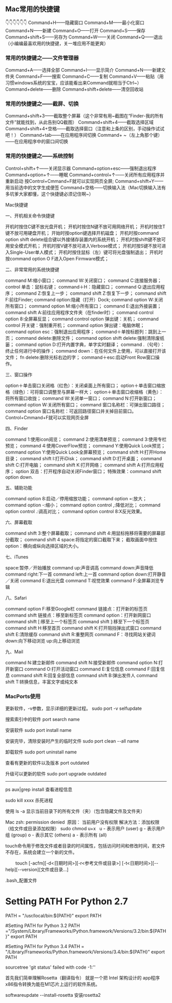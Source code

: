

## Mac常用的快捷键

👇👇👇👇👇👇
Command+H——隐藏窗口
Command+M——最小化窗口
Command+N——新建
Command+O——打开
Command+S——保存
Command+shift+S——另存为
Command+W——关闭
Command+Q——退出（小编编最喜欢用的快捷键，关一堆应用不能更爽）

### 常用的快捷键之——文件管理器

Command+A——选择全部
Command+I——显示简介
Command+N——新建文件夹
Command+F——搜索
Command+C——复制
Command+V——粘贴（用习惯windows系统的宝宝，应该能看出来Command就相当于Ctrl~）
Command+delete——删除
Command+shift+delete——清空回收站

### 常用的快捷键之——截屏、切换

Command+shift+3——截取整个屏幕（这个非常有用~截图在“Finder-我的所有文件”就能找到，从此告别QQ截图）
Command+shift+4——截取选择区域
Command+shift+4+空格——截取选择窗口（注意和上条的区别，手动操作试试吧！）
Command+tab——在应用程序间切换
Command+ ~（左上角那个键）——在应用程序中的窗口间切换

### 常用的快捷键之——系统控制

Control+shift+↑——关闭显示器
Command+option+esc——强制退出程序
Command+option+↑——睡眠
Command+control+↑——关闭所有应用程序并重新启动
按Control+Cmmand+F就可以实现网页全屏;
Command+shift+Y——用当前选中的文字生成便签
Command+空格——切换输入法（Mac切换输入法有多坑爹大家都懂，这个快捷键必须记住啊~）



Mac快捷键


一、开机相关命令快捷键


开机时按住C键不放光盘开机；
开机时按住N键不放可用网络开机；
开机时按住T键不放可用硬盘开机；
开始时按option键选择开机磁盘；
开机时按command option shift delete组合键以外接储存装置内的系统开机；
开机时按shift键不放可用安全模式开机；
开机时按V键不放可进入Verbose模式；
开机时按S键不放可进入Single-User单人模式；
开机时按住鼠标（左）键可将光盘强制退出；
开机时按command option O F进入Open Firmware模式；

二、非常常用的系统快捷键


command M:缩小窗口；
command W:关闭窗口；
command C:连接服务器；
control 单击：鼠标右键；
command＋H：隐藏窗口；
command Q:退出应用程序；
command Z:恢复上一步；
command shift Z:恢复下一步；
command shift F:前往Finder;
command option:隐藏（打开）Dock;
command option W:关闭所有窗口；
command option M:缩小所有窗口；
command E:退出外接装置；
command shift A:前往应用程序文件夹（在finder时）；
command control option 8:全屏幕反显；
command control option 弹出键：关机；
command control 开关键：强制重开机；
command option 弹出键：电脑休眠；
command option esc：强制退出应用程序；
command＋单按标题列：跳到上一页；
command delete:删除文件；
command option shift delete:强制清除废纸篓；
command option D:打开内置字典，单字实时翻译；
command .（句号）：终止任何进行中的操作；
command down：在任何文件上使用，可以直接打开该文件；
fn delete:删除光标右边的字；
command＋esc:启动Front Row窗口操作。



三、窗口操作


option＋单击窗口关闭格（红色）：关闭桌面上所有窗口；
option＋单击窗口缩放格（绿色）：可将窗口调整至与屏幕一样大；
option＋单击窗口收缩格（黄色）：将所有窗口收拢；
command W:关闭单一窗口；
command N:打开新窗口；
command option W:关闭所有窗口；
command 窗口名称栏：可弹出窗口路径；
command option 窗口名称栏：可返回路径窗口并关掉目前窗口。
Control+Cmmand+F就可以实现网页全屏


四、Finder


command 1:使用icon阅览；
command 2:使用清单预览；
command 3:使用专栏预览；
command 4:使用CoverFlow预览；
command Y:使用Quick Look预览；
command option Y:使用Quick Look全屏幕预览；
command shift H:打开Home目录；
command shift I:打开iDisk；
command shift D:打开桌面；
command shift C:打开电脑；
command shift K:打开网络；
command shift A:打开应用程序；
option 双击：打开程序自动关闭Finder窗口；
特殊效果：command shift option down.


五、辅助功能


command option 8:启动／停用缩放功能；
command option =:放大；
command option -:缩小；
command option control ,:降低对比；
command option control .:调高对比；
command option control 8:X反光效果。


六、屏幕截取


command shift 3:整个屏幕截取；
command shift 4:用鼠标拖移将需要的屏幕部分截取；
command shift 4 space:将指定的窗口截取下来；
截取画面中按住option：横向或纵向选择区域的大小。


七、iTunes


space:暂停／开始播放
command up:声音调高
command down:声音降低
command right:下一首
command left:上一首
command option down:打开静音／关闭
command E:退出光盘
command T:视觉效果
command F:全屏幕浏览专辑


八、Safari


command option F:移至Google栏
command 链接点：打开新的标签页
command shift 链接点：移至新标签页
command option：打开新网窗口
command shift [:移至上一个标签页
command shift ]:移至下一个标签页
command shift H:移至首页
command shift K:打开阻挡弹出式窗口
command shift E:清除缓存
command shift R:重整网页
command F：寻找网站关键词
down:向下移动浏览
up:向上移动浏览


九、Mail

command N:建立新邮件
command shift N:接受新邮件
command option N:打开新窗口
command O:打开活动窗口
command E:复位信息
command F:回复信息
command shift R:回复全部信息
command shift B:弹出发件人
command shift T:转换信息，丰富文字或纯文本



### MacPorts使用

更新软件，-v参数，显示详细的更新过程。
sudo port -v selfupdate

搜索索引中的软件
port search name

安装软件
sudo port install name

安装完毕，清除安装时产生的临时文件
sudo port clean --all name

卸载软件
sudo port uninstall name

查看有更新的软件以及版本
port outdated

升级可以更新的软件
sudo port upgrade outdated




----



ps aux|grep install 查看进程信息

sudo kill xxxx   杀死进程

使用 ls -a 显示当前目录下的所有文件（夹）（包含隐藏文件及文件夹）

Mac zsh: permission denied  原因： 当前用户没有权限
解决方法：添加权限（给文件或目录添加权限） sudo chmod u+x  
u - 表示用户 (user) g - 表示用户组 (group) o - 表示其它 (others) a - 表示所有 (all)

touch命令用于修改文件或者目录的时间属性，包括访问时间和修改时间，若文件不存在，系统会建立一个新的文件。

        touch [-acfm][-d<日期时间>][-r<参考文件或目录>] [-t<日期时间>][--help][--version][文件或目录…]


.bash_配置文件

# Setting PATH For Python 2.7
PATH = "/usr/local/bin:${PATH}"
export PATH

#Setting PATH for Python 3.2
PATH ="/System/Library/Frameworks/Python.framework/Versions/3.2/bin:${PATH}"
export PATH

#Setting PATH for Python 3.4
PATH = "/Library/Frameworks/Python.framework/Versions/3.4/bin:${PATH}"
export PATH



sourcetree 'git status' failed with code -1:''

首先我们简单理解Rosetta（翻译指令） 就是一个把 Intel 架构设计的 app程序x86指令转换为能在M1芯片上运行的软件系统。

softwareupdate --install-rosetta  安装rosetta2